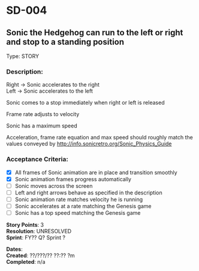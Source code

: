# SD-004
## Sonic the Hedgehog can run to the left or right and stop to a standing position

Type: STORY

### Description:
Right -> Sonic accelerates to the right<br />
Left  -> Sonic accelerates to the left

Sonic comes to a stop immediately when right or left is released

Frame rate adjusts to velocity

Sonic has a maximum speed

Acceleration, frame rate equation and max speed should roughly match
the values conveyed by http://info.sonicretro.org/Sonic_Physics_Guide

### Acceptance Criteria: 
- [X] All frames of Sonic animation are in place and transition smoothly
- [X] Sonic animation frames progress automatically
- [ ] Sonic moves across the screen
- [ ] Left and right arrows behave as specified in the description
- [ ] Sonic animation rate matches velocity he is running
- [ ] Sonic accelerates at a rate matching the Genesis game
- [ ] Sonic has a top speed matching the Genesis game

**Story Points**: 3<br />
**Resolution**:   UNRESOLVED<br />
**Sprint**: FY?? Q? Sprint ?<br />

**Dates**:<br />
	**Created**:   ??/???/?? ??:?? ?m<br />
	**Completed**: n/a

